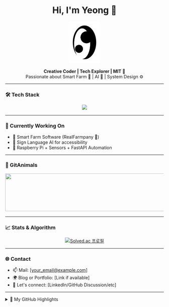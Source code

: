 <!-- Profile README for @0package -->

<h1 align="center">Hi, I'm Yeong 👋</h1>

<div align="center">
  <picture>
    <source srcset="yeong_icon_white.png" media="(prefers-color-scheme: dark)">
    <source srcset="yeong_icon_black.png" media="(prefers-color-scheme: light)">
    <img src="yeong_icon_black.png" width="100" alt="yeong icon" />
  </picture>
</div>

<p align="center">
  <b>Creative Coder | Tech Explorer | MIT 🧠</b><br/>
  Passionate about Smart Farm 🌱 | AI 🤖 | System Design ⚙️
</p>

---

### 🛠️ Tech Stack

<div align="center">
  <img src="https://skillicons.dev/icons?i=c,js,python,raspberrypi,mysql,git" />
</div>

<!--
<div align="center">
  <img src="https://skillicons.dev/icons?i=js,ts,nodejs,react,python,raspberrypi,fastapi,mysql,git" />
</div>
-->
---

### 🧬 Currently Working On

- 🚀 Smart Farm Software (RealFarmpany 🌿)
- 🧩 Sign Language AI for accessibility
- 🤖 Raspberry Pi + Sensors + FastAPI Automation

---

### 🐾 GitAnimals

<p align="center">
  <a href="https://www.gitanimals.org/en_US?utm_medium=image&utm_source=0package&utm_content=line">
    <img src="https://render.gitanimals.org/lines/0package?pet-id=738589752768121552" width="600" height="120" />
  </a>
</p>

---

### 📈 Stats & Algorithm

<div align="center">
  <a href="https://solved.ac/hongsieey02/">
    <img src="http://mazassumnida.wtf/api/v2/generate_badge?boj=hongsieey02" alt="Solved.ac 프로필" />
  </a>
</div>

---

### 🌐 Contact

- 📫 Mail: [your_email@example.com]
- 🌍 Blog or Portfolio: [Link if available]
- 🤝 Let's connect: [LinkedIn/GitHub Discussion/etc]

---

<details>
  <summary>📁 My GitHub Highlights</summary>

  - 🌱 I love contributing to open source
  - 💬 Always curious about system design patterns
  - ✨ Building projects that matter

</details>
